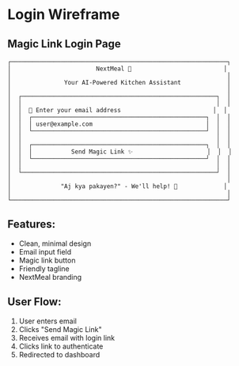 # Login Wireframe

## Magic Link Login Page

```
┌─────────────────────────────────────────────────────────────┐
│                        NextMeal 🍲                          │
│                                                             │
│               Your AI-Powered Kitchen Assistant             │
│                                                             │
│  ┌───────────────────────────────────────────────────────┐  │
│  │                                                       │  │
│  │  📧 Enter your email address                          │  │
│  │  ┌─────────────────────────────────────────────────┐  │  │
│  │  │ user@example.com                                │  │  │
│  │  └─────────────────────────────────────────────────┘  │  │
│  │                                                       │  │
│  │  ┌─────────────────────────────────────────────────┐  │  │
│  │  │           Send Magic Link ✨                     │  │  │
│  │  └─────────────────────────────────────────────────┘  │  │
│  │                                                       │  │
│  └───────────────────────────────────────────────────────┘  │
│                                                             │
│              "Aj kya pakayen?" - We'll help! 🤔             │
│                                                             │
└─────────────────────────────────────────────────────────────┘
```

## Features:
- Clean, minimal design
- Email input field
- Magic link button
- Friendly tagline
- NextMeal branding

## User Flow:
1. User enters email
2. Clicks "Send Magic Link"
3. Receives email with login link
4. Clicks link to authenticate
5. Redirected to dashboard
